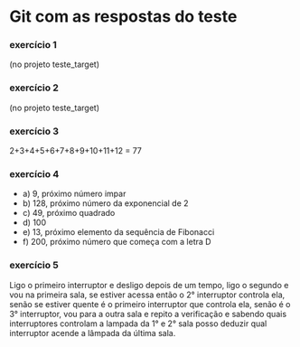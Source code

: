 # Git com as respostas do teste

### exercício 1
(no projeto teste_target)

### exercício 2
(no projeto teste_target)

### exercício 3
2+3+4+5+6+7+8+9+10+11+12 = 77

### exercício 4
- a) 9, próximo número impar
- b) 128, próximo número da exponencial de 2
- c) 49, próximo quadrado
- d) 100
- e) 13, próximo elemento da sequência de Fibonacci
- f) 200, próximo número que começa com a letra D

### exercício 5
Ligo o primeiro interruptor e desligo depois de um tempo, ligo o segundo e vou na primeira sala, se estiver acessa então o 2° interruptor controla ela, senão se estiver quente é o primeiro interruptor que controla ela, senão é o 3° interruptor, vou para a outra sala e repito a verificação e sabendo quais interruptores controlam a lampada da 1° e 2° sala posso deduzir qual interruptor acende a lâmpada da última sala.
